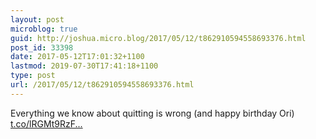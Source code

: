 ```yaml
---
layout: post
microblog: true
guid: http://joshua.micro.blog/2017/05/12/t862910594558693376.html
post_id: 33398
date: 2017-05-12T17:01:32+1100
lastmod: 2019-07-30T17:41:18+1100
type: post
url: /2017/05/12/t862910594558693376.html
---
```

Everything we know about quitting is wrong (and happy birthday Ori) [t.co/lRGMt9RzF...](https://t.co/lRGMt9RzFc)
